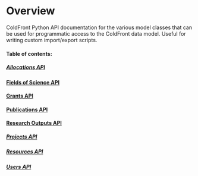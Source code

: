 # Overview

ColdFront Python API documentation for the various model classes that can be used for programmatic access to the ColdFront data model. Useful for writing custom import/export scripts.

#### Table of contents:

##### [Allocations API](Allocations.md)

#### [Fields of Science API](Fields-of-Science.md)

#### [Grants API](Grants.md)

#### [Publications API](Publications.md)

#### [Research Outputs API](Research-Outputs.md)

##### [Projects API](Projects.md)

##### [Resources API](Resources.md)

##### [Users API](Users.md)